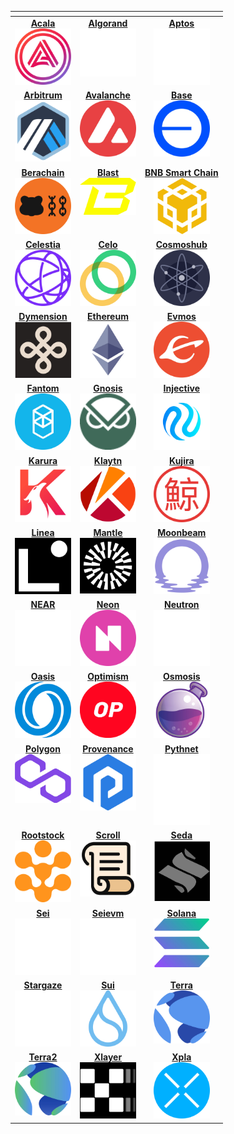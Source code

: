 <!-- The content in this file is auto-generated. Do not modify this file directly. Please see the README.md in the scripts directory to learn how to update this page. -->
<!--SUPPORTED_BLOCKCHAIN_CARDS-->
<table data-view="cards" data-full-width="false"><thead><th></th><th data-hidden data-card-target data-type="content-ref"></th><th data-hidden data-card-cover data-type="files"></th></thead><tbody><tr><td style="vertical-align: top; text-align: center;"><a href="/build/start-building/supported-networks/evm#acala"><strong>Acala</strong><br><img class="no-lightbox" src="/images/build/start-building/supported-networks/acala.webp" alt="Acala" style="width:90px; height:auto;"></a></td><td style="vertical-align: top; text-align: center;"><a href="/build/start-building/supported-networks/algorand#algorand"><strong>Algorand</strong><br><img class="no-lightbox" src="/images/build/start-building/supported-networks/algorand.webp" alt="Algorand" style="width:90px; height:auto;"></a></td><td style="vertical-align: top; text-align: center;"><a href="/build/start-building/supported-networks/aptos#aptos"><strong>Aptos</strong><br><img class="no-lightbox" src="/images/build/start-building/supported-networks/aptos.webp" alt="Aptos" style="width:90px; height:auto;"></a></td></tr><tr><td style="vertical-align: top; text-align: center;"><a href="/build/start-building/supported-networks/evm#arbitrum"><strong>Arbitrum</strong><br><img class="no-lightbox" src="/images/build/start-building/supported-networks/arbitrum.webp" alt="Arbitrum" style="width:90px; height:auto;"></a></td><td style="vertical-align: top; text-align: center;"><a href="/build/start-building/supported-networks/evm#avalanche"><strong>Avalanche</strong><br><img class="no-lightbox" src="/images/build/start-building/supported-networks/avalanche.webp" alt="Avalanche" style="width:90px; height:auto;"></a></td><td style="vertical-align: top; text-align: center;"><a href="/build/start-building/supported-networks/evm#base"><strong>Base</strong><br><img class="no-lightbox" src="/images/build/start-building/supported-networks/base.webp" alt="Base" style="width:90px; height:auto;"></a></td></tr><tr><td style="vertical-align: top; text-align: center;"><a href="/build/start-building/supported-networks/evm#berachain"><strong>Berachain</strong><br><img class="no-lightbox" src="/images/build/start-building/supported-networks/berachain.webp" alt="Berachain" style="width:90px; height:auto;"></a></td><td style="vertical-align: top; text-align: center;"><a href="/build/start-building/supported-networks/evm#blast"><strong>Blast</strong><br><img class="no-lightbox" src="/images/build/start-building/supported-networks/blast.webp" alt="Blast" style="width:90px; height:auto;"></a></td><td style="vertical-align: top; text-align: center;"><a href="/build/start-building/supported-networks/evm#bsc"><strong>BNB Smart Chain</strong><br><img class="no-lightbox" src="/images/build/start-building/supported-networks/bsc.webp" alt="BNB Smart Chain" style="width:90px; height:auto;"></a></td></tr><tr><td style="vertical-align: top; text-align: center;"><a href="/build/start-building/supported-networks/cosmos#celestia"><strong>Celestia</strong><br><img class="no-lightbox" src="/images/build/start-building/supported-networks/celestia.webp" alt="Celestia" style="width:90px; height:auto;"></a></td><td style="vertical-align: top; text-align: center;"><a href="/build/start-building/supported-networks/evm#celo"><strong>Celo</strong><br><img class="no-lightbox" src="/images/build/start-building/supported-networks/celo.webp" alt="Celo" style="width:90px; height:auto;"></a></td><td style="vertical-align: top; text-align: center;"><a href="/build/start-building/supported-networks/cosmos#cosmoshub"><strong>Cosmoshub</strong><br><img class="no-lightbox" src="/images/build/start-building/supported-networks/cosmoshub.webp" alt="Cosmoshub" style="width:90px; height:auto;"></a></td></tr><tr><td style="vertical-align: top; text-align: center;"><a href="/build/start-building/supported-networks/cosmos#dymension"><strong>Dymension</strong><br><img class="no-lightbox" src="/images/build/start-building/supported-networks/dymension.webp" alt="Dymension" style="width:90px; height:auto;"></a></td><td style="vertical-align: top; text-align: center;"><a href="/build/start-building/supported-networks/evm#ethereum"><strong>Ethereum</strong><br><img class="no-lightbox" src="/images/build/start-building/supported-networks/ethereum.webp" alt="Ethereum" style="width:90px; height:auto;"></a></td><td style="vertical-align: top; text-align: center;"><a href="/build/start-building/supported-networks/cosmos#evmos"><strong>Evmos</strong><br><img class="no-lightbox" src="/images/build/start-building/supported-networks/evmos.webp" alt="Evmos" style="width:90px; height:auto;"></a></td></tr><tr><td style="vertical-align: top; text-align: center;"><a href="/build/start-building/supported-networks/evm#fantom"><strong>Fantom</strong><br><img class="no-lightbox" src="/images/build/start-building/supported-networks/fantom.webp" alt="Fantom" style="width:90px; height:auto;"></a></td><td style="vertical-align: top; text-align: center;"><a href="/build/start-building/supported-networks/evm#gnosis"><strong>Gnosis</strong><br><img class="no-lightbox" src="/images/build/start-building/supported-networks/gnosis.webp" alt="Gnosis" style="width:90px; height:auto;"></a></td><td style="vertical-align: top; text-align: center;"><a href="/build/start-building/supported-networks/cosmos#injective"><strong>Injective</strong><br><img class="no-lightbox" src="/images/build/start-building/supported-networks/injective.webp" alt="Injective" style="width:90px; height:auto;"></a></td></tr><tr><td style="vertical-align: top; text-align: center;"><a href="/build/start-building/supported-networks/evm#karura"><strong>Karura</strong><br><img class="no-lightbox" src="/images/build/start-building/supported-networks/karura.webp" alt="Karura" style="width:90px; height:auto;"></a></td><td style="vertical-align: top; text-align: center;"><a href="/build/start-building/supported-networks/evm#klaytn"><strong>Klaytn</strong><br><img class="no-lightbox" src="/images/build/start-building/supported-networks/klaytn.webp" alt="Klaytn" style="width:90px; height:auto;"></a></td><td style="vertical-align: top; text-align: center;"><a href="/build/start-building/supported-networks/cosmos#kujira"><strong>Kujira</strong><br><img class="no-lightbox" src="/images/build/start-building/supported-networks/kujira.webp" alt="Kujira" style="width:90px; height:auto;"></a></td></tr><tr><td style="vertical-align: top; text-align: center;"><a href="/build/start-building/supported-networks/evm#linea"><strong>Linea</strong><br><img class="no-lightbox" src="/images/build/start-building/supported-networks/linea.webp" alt="Linea" style="width:90px; height:auto;"></a></td><td style="vertical-align: top; text-align: center;"><a href="/build/start-building/supported-networks/evm#mantle"><strong>Mantle</strong><br><img class="no-lightbox" src="/images/build/start-building/supported-networks/mantle.webp" alt="Mantle" style="width:90px; height:auto;"></a></td><td style="vertical-align: top; text-align: center;"><a href="/build/start-building/supported-networks/evm#moonbeam"><strong>Moonbeam</strong><br><img class="no-lightbox" src="/images/build/start-building/supported-networks/moonbeam.webp" alt="Moonbeam" style="width:90px; height:auto;"></a></td></tr><tr><td style="vertical-align: top; text-align: center;"><a href="/build/start-building/supported-networks/near#near"><strong>NEAR</strong><br><img class="no-lightbox" src="/images/build/start-building/supported-networks/near.webp" alt="NEAR" style="width:90px; height:auto;"></a></td><td style="vertical-align: top; text-align: center;"><a href="/build/start-building/supported-networks/evm#neon"><strong>Neon</strong><br><img class="no-lightbox" src="/images/build/start-building/supported-networks/neon.webp" alt="Neon" style="width:90px; height:auto;"></a></td><td style="vertical-align: top; text-align: center;"><a href="/build/start-building/supported-networks/cosmos#neutron"><strong>Neutron</strong><br><img class="no-lightbox" src="/images/build/start-building/supported-networks/neutron.webp" alt="Neutron" style="width:90px; height:auto;"></a></td></tr><tr><td style="vertical-align: top; text-align: center;"><a href="/build/start-building/supported-networks/evm#oasis"><strong>Oasis</strong><br><img class="no-lightbox" src="/images/build/start-building/supported-networks/oasis.webp" alt="Oasis" style="width:90px; height:auto;"></a></td><td style="vertical-align: top; text-align: center;"><a href="/build/start-building/supported-networks/evm#optimism"><strong>Optimism</strong><br><img class="no-lightbox" src="/images/build/start-building/supported-networks/optimism.webp" alt="Optimism" style="width:90px; height:auto;"></a></td><td style="vertical-align: top; text-align: center;"><a href="/build/start-building/supported-networks/cosmos#osmosis"><strong>Osmosis</strong><br><img class="no-lightbox" src="/images/build/start-building/supported-networks/osmosis.webp" alt="Osmosis" style="width:90px; height:auto;"></a></td></tr><tr><td style="vertical-align: top; text-align: center;"><a href="/build/start-building/supported-networks/evm#polygon"><strong>Polygon</strong><br><img class="no-lightbox" src="/images/build/start-building/supported-networks/polygon.webp" alt="Polygon" style="width:90px; height:auto;"></a></td><td style="vertical-align: top; text-align: center;"><a href="/build/start-building/supported-networks/cosmos#provenance"><strong>Provenance</strong><br><img class="no-lightbox" src="/images/build/start-building/supported-networks/provenance.webp" alt="Provenance" style="width:90px; height:auto;"></a></td><td style="vertical-align: top; text-align: center;"><a href="/build/start-building/supported-networks/solana#pythnet"><strong>Pythnet</strong><br><img class="no-lightbox" src="/images/build/start-building/supported-networks/pythnet.webp" alt="Pythnet" style="width:90px; height:auto;"></a></td></tr><tr><td style="vertical-align: top; text-align: center;"><a href="/build/start-building/supported-networks/evm#rootstock"><strong>Rootstock</strong><br><img class="no-lightbox" src="/images/build/start-building/supported-networks/rootstock.webp" alt="Rootstock" style="width:90px; height:auto;"></a></td><td style="vertical-align: top; text-align: center;"><a href="/build/start-building/supported-networks/evm#scroll"><strong>Scroll</strong><br><img class="no-lightbox" src="/images/build/start-building/supported-networks/scroll.webp" alt="Scroll" style="width:90px; height:auto;"></a></td><td style="vertical-align: top; text-align: center;"><a href="/build/start-building/supported-networks/cosmos#seda"><strong>Seda</strong><br><img class="no-lightbox" src="/images/build/start-building/supported-networks/seda.webp" alt="Seda" style="width:90px; height:auto;"></a></td></tr><tr><td style="vertical-align: top; text-align: center;"><a href="/build/start-building/supported-networks/cosmos#sei"><strong>Sei</strong><br><img class="no-lightbox" src="/images/build/start-building/supported-networks/sei.webp" alt="Sei" style="width:90px; height:auto;"></a></td><td style="vertical-align: top; text-align: center;"><a href="/build/start-building/supported-networks/evm#seievm"><strong>Seievm</strong><br><img class="no-lightbox" src="/images/build/start-building/supported-networks/seievm.webp" alt="Seievm" style="width:90px; height:auto;"></a></td><td style="vertical-align: top; text-align: center;"><a href="/build/start-building/supported-networks/solana#solana"><strong>Solana</strong><br><img class="no-lightbox" src="/images/build/start-building/supported-networks/solana.webp" alt="Solana" style="width:90px; height:auto;"></a></td></tr><tr><td style="vertical-align: top; text-align: center;"><a href="/build/start-building/supported-networks/cosmos#stargaze"><strong>Stargaze</strong><br><img class="no-lightbox" src="/images/build/start-building/supported-networks/stargaze.webp" alt="Stargaze" style="width:90px; height:auto;"></a></td><td style="vertical-align: top; text-align: center;"><a href="/build/start-building/supported-networks/sui#sui"><strong>Sui</strong><br><img class="no-lightbox" src="/images/build/start-building/supported-networks/sui.webp" alt="Sui" style="width:90px; height:auto;"></a></td><td style="vertical-align: top; text-align: center;"><a href="/build/start-building/supported-networks/cosmos#terra"><strong>Terra</strong><br><img class="no-lightbox" src="/images/build/start-building/supported-networks/terra.webp" alt="Terra" style="width:90px; height:auto;"></a></td></tr><tr><td style="vertical-align: top; text-align: center;"><a href="/build/start-building/supported-networks/cosmos#terra2"><strong>Terra2</strong><br><img class="no-lightbox" src="/images/build/start-building/supported-networks/terra2.webp" alt="Terra2" style="width:90px; height:auto;"></a></td><td style="vertical-align: top; text-align: center;"><a href="/build/start-building/supported-networks/evm#xlayer"><strong>Xlayer</strong><br><img class="no-lightbox" src="/images/build/start-building/supported-networks/xlayer.webp" alt="Xlayer" style="width:90px; height:auto;"></a></td><td style="vertical-align: top; text-align: center;"><a href="/build/start-building/supported-networks/cosmos#xpla"><strong>Xpla</strong><br><img class="no-lightbox" src="/images/build/start-building/supported-networks/xpla.webp" alt="Xpla" style="width:90px; height:auto;"></a></td></tr></tbody></table>
<!--SUPPORTED_BLOCKCHAIN_CARDS-->
